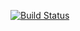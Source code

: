 [![Build Status](http://18.140.60.216/api/badges/ridhokurniawan-u/Dummy-Website/status.svg)](http://18.140.60.216/ridhokurniawan-u/Dummy-Website)
